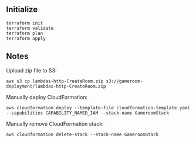 ## Initialize

```
terraform init
terraform validate
terraform plan
terraform apply
```

## Notes

Upload zip file to S3:

```
aws s3 cp lambdas-http-CreateRoom.zip s3://gameroom-deployment/lambdas-http-CreateRoom.zip
```

Manually deploy CloudFormation:

```
aws cloudformation deploy --template-file cloudformation-template.yaml --capabilities CAPABILITY_NAMED_IAM --stack-name GameroomStack
```

Manually remove CloudFormation stack:

```
aws cloudformation delete-stack --stack-name GameroomStack
```
